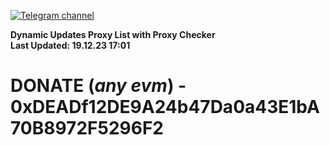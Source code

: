 [![Telegram channel](https://img.shields.io/endpoint?url=https://runkit.io/damiankrawczyk/telegram-badge/branches/master?url=https://t.me/n4z4v0d)](https://t.me/n4z4v0d) 

**Dynamic Updates Proxy List with Proxy Checker**  
**Last Updated: 19.12.23 17:01**

# DONATE (_any evm_) - 0xDEADf12DE9A24b47Da0a43E1bA70B8972F5296F2
